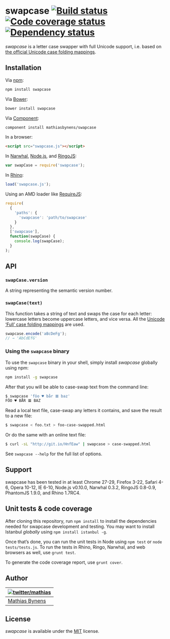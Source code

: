 # swapcase [![Build status](https://travis-ci.org/mathiasbynens/swapcase.svg?branch=master)](https://travis-ci.org/mathiasbynens/swapcase) [![Code coverage status](http://img.shields.io/coveralls/mathiasbynens/swapcase/master.svg)](https://coveralls.io/r/mathiasbynens/swapcase) [![Dependency status](https://gemnasium.com/mathiasbynens/swapcase.svg)](https://gemnasium.com/mathiasbynens/swapcase)

_swapcase_ is a letter case swapper with full Unicode support, i.e. based on [the official Unicode case folding mappings](http://unicode.org/Public/UCD/latest/ucd/CaseFolding.txt).

## Installation

Via [npm](http://npmjs.org/):

```bash
npm install swapcase
```

Via [Bower](http://bower.io/):

```bash
bower install swapcase
```

Via [Component](https://github.com/component/component):

```bash
component install mathiasbynens/swapcase
```

In a browser:

```html
<script src="swapcase.js"></script>
```

In [Narwhal](http://narwhaljs.org/), [Node.js](http://nodejs.org/), and [RingoJS](http://ringojs.org/):

```js
var swapCase = require('swapcase');
```

In [Rhino](http://www.mozilla.org/rhino/):

```js
load('swapcase.js');
```

Using an AMD loader like [RequireJS](http://requirejs.org/):

```js
require(
  {
    'paths': {
      'swapcase': 'path/to/swapcase'
    }
  },
  ['swapcase'],
  function(swapCase) {
    console.log(swapCase);
  }
);
```

## API

### `swapCase.version`

A string representing the semantic version number.

### `swapCase(text)`

This function takes a string of text and swaps the case for each letter: lowercase letters become uppercase letters, and vice versa. All the [Unicode ‘Full’ case folding mappings](http://unicode.org/Public/UCD/latest/ucd/CaseFolding.txt) are used.

```js
swapcase.encode('aBcDeFg');
// → 'AbCdEfG'
```

### Using the `swapcase` binary

To use the `swapcase` binary in your shell, simply install _swapcase_ globally using npm:

```bash
npm install -g swapcase
```

After that you will be able to case-swap text from the command line:

```bash
$ swapcase 'föo ♥ bår 𝌆 baz'
FÖO ♥ BÅR 𝌆 BAZ
```

Read a local text file, case-swap any letters it contains, and save the result to a new file:

```bash
$ swapcase < foo.txt > foo-case-swapped.html
```

Or do the same with an online text file:

```bash
$ curl -sL "http://git.io/HnfEaw" | swapcase > case-swapped.html
```

See `swapcase --help` for the full list of options.

## Support

swapcase has been tested in at least Chrome 27-29, Firefox 3-22, Safari 4-6, Opera 10-12, IE 6-10, Node.js v0.10.0, Narwhal 0.3.2, RingoJS 0.8-0.9, PhantomJS 1.9.0, and Rhino 1.7RC4.

## Unit tests & code coverage

After cloning this repository, run `npm install` to install the dependencies needed for swapcase development and testing. You may want to install Istanbul _globally_ using `npm install istanbul -g`.

Once that’s done, you can run the unit tests in Node using `npm test` or `node tests/tests.js`. To run the tests in Rhino, Ringo, Narwhal, and web browsers as well, use `grunt test`.

To generate the code coverage report, use `grunt cover`.

## Author

| [![twitter/mathias](https://gravatar.com/avatar/24e08a9ea84deb17ae121074d0f17125?s=70)](https://twitter.com/mathias "Follow @mathias on Twitter") |
|---|
| [Mathias Bynens](http://mathiasbynens.be/) |

## License

_swapcase_ is available under the [MIT](http://mths.be/mit) license.
